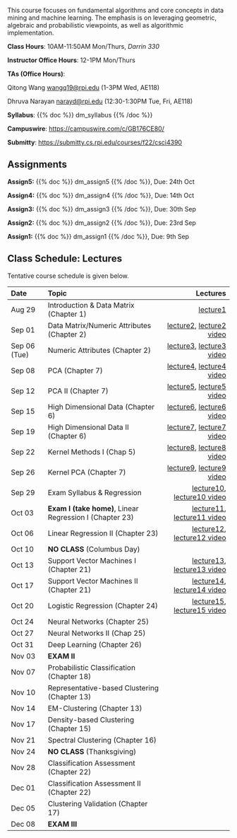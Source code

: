 <!--
.. title: CSCI4390-6390 Data Mining
.. slug: datamining
.. date: 2022-08-15 09:00:31 UTC-04:00
.. tags: 
.. category: 
.. link: 
.. description: 
.. has_math: True
.. type: text
-->

This course focuses on fundamental algorithms and core concepts in data
mining and machine learning. The emphasis is on leveraging geometric,
algebraic and probabilistic viewpoints, as well as algorithmic implementation.

**Class Hours**: 10AM-11:50AM Mon/Thurs, *Darrin 330* 

**Instructor Office Hours**: 12-1PM Mon/Thurs

**TAs (Office Hours)**: 

Qitong Wang <wangq19@rpi.edu> (1-3PM Wed, AE118)

Dhruva Narayan <narayd@rpi.edu> (12:30-1:30PM Tue, Fri, AE118)



**Syllabus**: {{% doc %}} dm_syllabus {{% /doc %}}

**Campuswire**: <https://campuswire.com/c/GB176CE80/>

**Submitty**: <https://submitty.cs.rpi.edu/courses/f22/csci4390>

## Assignments

**Assign5:** {{% doc %}} dm_assign5 {{% /doc %}}, Due: 24th Oct

**Assign4:** {{% doc %}} dm_assign4 {{% /doc %}}, Due: 14th Oct

**Assign3:** {{% doc %}} dm_assign3 {{% /doc %}}, Due: 30th Sep

**Assign2:** {{% doc %}} dm_assign2 {{% /doc %}}, Due: 23rd Sep

**Assign1:** {{% doc %}} dm_assign1 {{% /doc %}}, Due: 9th Sep

## Class Schedule: Lectures 

Tentative course schedule is given below. 

| Date | Topic | Lectures |
| :--- | :---  | ---: |
|  Aug 29 |  Introduction & Data Matrix (Chapter 1) |[lecture1](http://www.cs.rpi.edu/~zaki/DMCOURSE/lectures/lecture1.pdf) |
|  Sep 01 |  Data Matrix/Numeric Attributes (Chapter 2) |[lecture2](http://www.cs.rpi.edu/~zaki/DMCOURSE/lectures/lecture2.pdf), [lecture2 video](http://www.cs.rpi.edu/~zaki/DMCOURSE/videos/lecture2/lecture2.html) |
|  Sep 06 (Tue) | Numeric Attributes (Chapter 2) | [lecture3](http://www.cs.rpi.edu/~zaki/DMCOURSE/lectures/lecture3.pdf), [lecture3 video](http://www.cs.rpi.edu/~zaki/DMCOURSE/videos/lecture3/lecture3.html)  |
|  Sep 08 |  PCA (Chapter 7)|[lecture4](http://www.cs.rpi.edu/~zaki/DMCOURSE/lectures/lecture4.pdf), [lecture4 video](http://www.cs.rpi.edu/~zaki/DMCOURSE/videos/lecture4/lecture4.html) |
|  Sep 12 |  PCA II (Chapter 7)  |[lecture5](http://www.cs.rpi.edu/~zaki/DMCOURSE/lectures/lecture5.pdf), [lecture5 video](http://www.cs.rpi.edu/~zaki/DMCOURSE/videos/lecture5/lecture5.html) |
|  Sep 15 |  High Dimensional Data (Chapter 6) |[lecture6](http://www.cs.rpi.edu/~zaki/DMCOURSE/lectures/lecture6.pdf), [lecture6 video](http://www.cs.rpi.edu/~zaki/DMCOURSE/videos/lecture6/lecture6.html) |
|  Sep 19 |  High Dimensional Data II (Chapter 6) | [lecture7](http://www.cs.rpi.edu/~zaki/DMCOURSE/lectures/lecture7.pdf), [lecture7 video](http://www.cs.rpi.edu/~zaki/DMCOURSE/videos/lecture7/lecture7.html) |
|  Sep 22 |  Kernel Methods I (Chap 5) | [lecture8](http://www.cs.rpi.edu/~zaki/DMCOURSE/lectures/lecture8.pdf), [lecture8 video](http://www.cs.rpi.edu/~zaki/DMCOURSE/videos/lecture8/lecture8.html)|
|  Sep 26 |  Kernel PCA (Chapter 7) | [lecture9](http://www.cs.rpi.edu/~zaki/DMCOURSE/lectures/lecture9.pdf), [lecture9 video](http://www.cs.rpi.edu/~zaki/DMCOURSE/videos/lecture9/lecture9.html)||
|  Sep 29 |  Exam Syllabus & Regression | [lecture10](http://www.cs.rpi.edu/~zaki/DMCOURSE/lectures/lecture10.pdf), [lecture10 video](http://www.cs.rpi.edu/~zaki/DMCOURSE/videos/lecture10/lecture10.html)  |
|  Oct 03 |  **Exam I (take home)**, Linear Regression I (Chapter 23) |[lecture11](http://www.cs.rpi.edu/~zaki/DMCOURSE/lectures/lecture11.pdf), [lecture11 video](http://www.cs.rpi.edu/~zaki/DMCOURSE/videos/lecture11/lecture11.html)  |
|  Oct 06 |  Linear Regression II (Chapter 23) |[lecture12](http://www.cs.rpi.edu/~zaki/DMCOURSE/lectures/lecture12.pdf), [lecture12 video](http://www.cs.rpi.edu/~zaki/DMCOURSE/videos/lecture12/lecture12.html) |
|  Oct 10 |  **NO CLASS** (Columbus Day) |  |
|  Oct 13 |  Support Vector Machines I (Chapter 21) |[lecture13](http://www.cs.rpi.edu/~zaki/DMCOURSE/lectures/lecture13.pdf), [lecture13 video](http://www.cs.rpi.edu/~zaki/DMCOURSE/videos/lecture13/lecture13.html)|
|  Oct 17 |  Support Vector Machines II (Chapter 21) |[lecture14](http://www.cs.rpi.edu/~zaki/DMCOURSE/lectures/lecture14.pdf), [lecture14 video](http://www.cs.rpi.edu/~zaki/DMCOURSE/videos/lecture14/lecture14.html) |
|  Oct 20 |  Logistic Regression (Chapter 24) |[lecture15](http://www.cs.rpi.edu/~zaki/DMCOURSE/lectures/lecture15.pdf), [lecture15 video](http://www.cs.rpi.edu/~zaki/DMCOURSE/videos/lecture15/lecture15.html) |
|  Oct 24 |  Neural Networks (Chapter 25) | |
|  Oct 27 |  Neural Networks II (Chap 25)   | |
|  Oct 31 |  Deep Learning (Chapter 26) | |
|  Nov 03 |  **EXAM II** |  |
|  Nov 07 |  Probabilistic Classification (Chapter 18)| |
|  Nov 10 |  Representative-based Clustering (Chapter 13)  | |
|  Nov 14 |  EM-Clustering (Chapter 13)  | |
|  Nov 17 |  Density-based Clustering (Chapter 15) | |
|  Nov 21 |  Spectral Clustering (Chapter 16) | |
|  Nov 24 |  **NO CLASS** (Thanksgiving) |  |
|  Nov 28 |  Classification Assessment (Chapter 22) | |
|  Dec 01 |  Classification Assessment II (Chapter 22) | |
|  Dec 05 |  Clustering Validation (Chapter 17) | |
|  Dec 08 |  **EXAM III**  |  |
